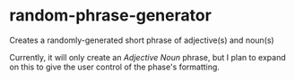 # random-phrase-generator
Creates a randomly-generated short phrase of adjective(s) and noun(s)

Currently, it will only create an _Adjective_ _Noun_ phrase, but I plan to expand on this to give the user control of the phase's formatting.
